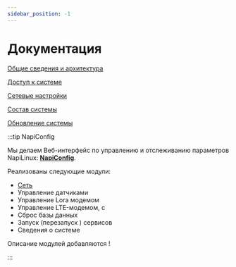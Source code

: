 ```yaml
---
sidebar_position: -1
---
```


# Документация

[Общие сведения и архитектура](./arch/)

[Доступ к системе](./access/)

[Сетевые настройки](./net/)

[Состав системы](./struct/)

[Обновление системы](./upgrade/)

:::tip NapiConfig

Мы делаем Веб-интерфейс по управлению и отслеживанию параметров NapiLinux: [**NapiConfig**](category/napiconfig).

Реализованы следующие модули:

- [Сеть](Napiconfig/net)
- Управление датчиками
- Управление Lora модемом
- Управление LTE-модемом, с
- Сброс базы данных
- Запуск (перезапуск ) сервисов
- Сведения о системе

Описание модулей добавляются !

:::


